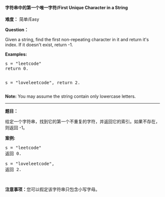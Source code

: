 #### 字符串中的第一个唯一字符/First Unique Character in a String
**难度：** 简单/Easy

**Question：** 

<p>
Given a string, find the first non-repeating character in it and return it's index. If it doesn't exist, return -1.
</p>
<p><b>Examples:</b>
<pre>
s = "leetcode"
return 0.

s = "loveleetcode",
return 2.
</pre>
</p>

<p>
<b>Note:</b> You may assume the string contain only lowercase letters.
</p>

------

**题目：** 
<p>给定一个字符串，找到它的第一个不重复的字符，并返回它的索引。如果不存在，则返回 -1。</p>

<p><strong>案例:</strong></p>

<pre>
s = &quot;leetcode&quot;
返回 0.

s = &quot;loveleetcode&quot;,
返回 2.
</pre>

<p>&nbsp;</p>

<p><strong>注意事项：</strong>您可以假定该字符串只包含小写字母。</p>

